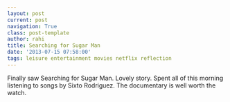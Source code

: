 ```yaml
---
layout: post
current: post
navigation: True
class: post-template
author: rahi
title: Searching for Sugar Man
date: '2013-07-15 07:58:00'
tags: leisure entertainment movies netflix reflection
---
```


Finally saw Searching for Sugar Man. Lovely story. Spent all of this morning listening to songs by&nbsp;Sixto Rodriguez. The documentary is well worth the watch.

